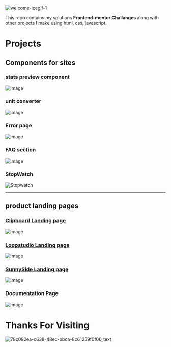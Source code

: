 
![welcome-icegif-1](https://user-images.githubusercontent.com/96977189/177132423-3a4513a1-d3b6-4bcc-83ca-12775a490b74.gif)


This repo contains my solutions <strong>Frontend-mentor Challanges </strong> along with other projects I make using html, css, javascript.


# Projects 

## Components for sites

### stats preview component
![image](https://user-images.githubusercontent.com/96977189/177132913-09ed2dd9-ac1d-4564-a731-a544e50581c9.png)

### unit converter 
![image](https://user-images.githubusercontent.com/96977189/176180796-2e38320a-cbd2-4ebb-af1f-873d6ce563b1.png)

### Error page
![image](https://user-images.githubusercontent.com/96977189/177134162-68d895c2-90af-4920-8f3e-cdc35cdad2e0.png)

### FAQ section
![image](https://user-images.githubusercontent.com/96977189/184291722-61b3ca0a-c024-401c-81e0-bc7034fae018.png)

### StopWatch
![Stopwatch](file:///paint.png)



<hr>

## product landing pages

### <a href="https://cliplanding.netlify.app/">Clipboard Landing page</a>
![image](https://user-images.githubusercontent.com/96977189/176180984-04d42915-f77b-4fdc-ae18-b67f799d02f7.png)



### <a href="https://loopstud.netlify.app/">Loopstudio Landing page</a>
![image](https://user-images.githubusercontent.com/96977189/176181121-1dd6f8cf-25cf-4d0f-a950-c9a9b7ee823c.png)



### [SunnySide Landing page](https://sunnybyami.netlify.app/)
![image](https://user-images.githubusercontent.com/96977189/176181168-88d94508-350d-4bcc-a6cb-8a2663e5e304.png)


### Documentation Page
![image](https://user-images.githubusercontent.com/96977189/177134024-5e85cb46-5496-4dc9-94a6-753d6c5eef15.png)




# Thanks For Visiting
![78c092ea-c638-48ec-bbca-8c61259f0f06_text](https://user-images.githubusercontent.com/96977189/177135715-2ce6b844-0f18-49e9-a15a-d2e0147400a2.gif)


